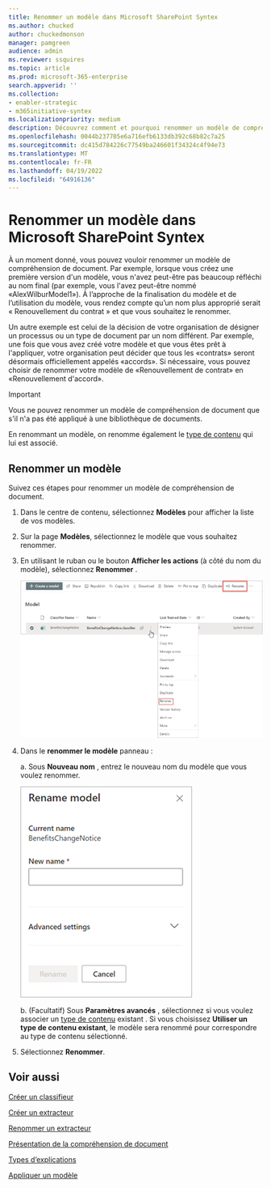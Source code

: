 ```yaml
---
title: Renommer un modèle dans Microsoft SharePoint Syntex
ms.author: chucked
author: chuckedmonson
manager: pamgreen
audience: admin
ms.reviewer: ssquires
ms.topic: article
ms.prod: microsoft-365-enterprise
search.appverid: ''
ms.collection:
- enabler-strategic
- m365initiative-syntex
ms.localizationpriority: medium
description: Découvrez comment et pourquoi renommer un modèle de compréhension de document dans Microsoft SharePoint Syntex.
ms.openlocfilehash: 0044b237705e6a716efb6133db392c68b82c7a25
ms.sourcegitcommit: dc415d784226c77549ba246601f34324c4f94e73
ms.translationtype: MT
ms.contentlocale: fr-FR
ms.lasthandoff: 04/19/2022
ms.locfileid: "64916136"
---
```

# <a name="rename-a-model-in-microsoft-sharepoint-syntex"></a>Renommer un modèle dans Microsoft SharePoint Syntex

À un moment donné, vous pouvez vouloir renommer un modèle de compréhension de document. Par exemple, lorsque vous créez une première version d'un modèle, vous n'avez peut-être pas beaucoup réfléchi au nom final (par exemple, vous l'avez peut-être nommé «AlexWilburModel1»). À l’approche de la finalisation du modèle et de l’utilisation du modèle, vous rendez compte qu’un nom plus approprié serait « Renouvellement du contrat » et que vous souhaitez le renommer.  

Un autre exemple est celui de la décision de votre organisation de désigner un processus ou un type de document par un nom différent. Par exemple, une fois que vous avez créé votre modèle et que vous êtes prêt à l'appliquer, votre organisation peut décider que tous les «contrats» seront désormais officiellement appelés «accords». Si nécessaire, vous pouvez choisir de renommer votre modèle de «Renouvellement de contrat» en «Renouvellement d'accord».

> [!IMPORTANT]
> Vous ne pouvez renommer un modèle de compréhension de document que s'il n'a pas été appliqué à une bibliothèque de documents. 

En renommant un modèle, on renomme également le [type de contenu](/sharepoint/governance/content-type-and-workflow-planning#content-type-overview) qui lui est associé.

## <a name="rename-a-model"></a>Renommer un modèle

Suivez ces étapes pour renommer un modèle de compréhension de document.

1. Dans le centre de contenu, sélectionnez **Modèles** pour afficher la liste de vos modèles.

2. Sur la page **Modèles**, sélectionnez le modèle que vous souhaitez renommer.

3. En utilisant le ruban ou le bouton **Afficher les actions** (à côté du nom du modèle), sélectionnez **Renommer** . </br>

    ![Capture d'écran de la page Modèles montrant un modèle sélectionné avec les options de renommage en surbrillance.](../media/content-understanding/select-model-rename-both.png) </br>

4. Dans le **renommer le modèle** panneau :

   a. Sous **Nouveau nom** , entrez le nouveau nom du modèle que vous voulez renommer.</br>

    ![Capture d'écran montrant le panneau Renommer le modèle.](../media/content-understanding/rename-model-panel.png) </br>

   b. (Facultatif) Sous **Paramètres avancés** , sélectionnez si vous voulez associer un [type de contenu](/sharepoint/governance/content-type-and-workflow-planning#content-type-overview) existant . Si vous choisissez **Utiliser un type de contenu existant**, le modèle sera renommé pour correspondre au type de contenu sélectionné.

5. Sélectionnez **Renommer**.

## <a name="see-also"></a>Voir aussi
[Créer un classifieur](create-a-classifier.md)

[Créer un extracteur](create-an-extractor.md)

[Renommer un extracteur](rename-an-extractor.md)

[Présentation de la compréhension de document](document-understanding-overview.md)

[Types d’explications](explanation-types-overview.md)

[Appliquer un modèle](apply-a-model.md) 
